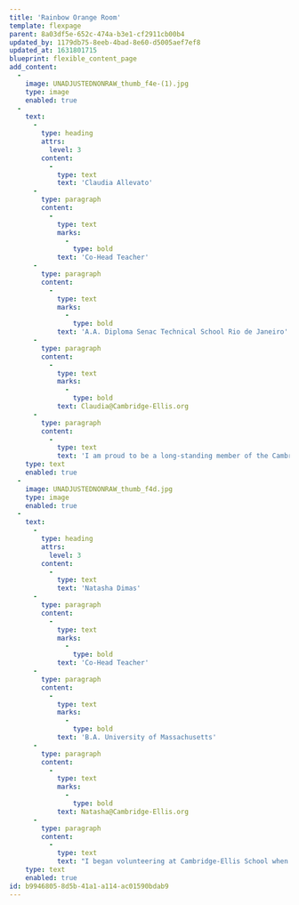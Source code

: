 ```yaml
---
title: 'Rainbow Orange Room'
template: flexpage
parent: 8a03df5e-652c-474a-b3e1-cf2911cb00b4
updated_by: 1179db75-8eeb-4bad-8e60-d5005aef7ef8
updated_at: 1631801715
blueprint: flexible_content_page
add_content:
  -
    image: UNADJUSTEDNONRAW_thumb_f4e-(1).jpg
    type: image
    enabled: true
  -
    text:
      -
        type: heading
        attrs:
          level: 3
        content:
          -
            type: text
            text: 'Claudia Allevato'
      -
        type: paragraph
        content:
          -
            type: text
            marks:
              -
                type: bold
            text: 'Co-Head Teacher'
      -
        type: paragraph
        content:
          -
            type: text
            marks:
              -
                type: bold
            text: 'A.A. Diploma Senac Technical School Rio de Janeiro'
      -
        type: paragraph
        content:
          -
            type: text
            marks:
              -
                type: bold
            text: Claudia@Cambridge-Ellis.org
      -
        type: paragraph
        content:
          -
            type: text
            text: 'I am proud to be a long-standing member of the Cambridge-Ellis School. Since 2000, I have supported many children from two to four years of age in the day program. In the afternoon, I continue helping children learn and grow as a member of the English after-school team. As a native speaker of Portuguese, I love to share my language and Brazilian culture with all the children at Cambridge-Ellis. Outside of school I enjoy family, cooking, dancing, and spending time with my cat Shana.'
    type: text
    enabled: true
  -
    image: UNADJUSTEDNONRAW_thumb_f4d.jpg
    type: image
    enabled: true
  -
    text:
      -
        type: heading
        attrs:
          level: 3
        content:
          -
            type: text
            text: 'Natasha Dimas'
      -
        type: paragraph
        content:
          -
            type: text
            marks:
              -
                type: bold
            text: 'Co-Head Teacher'
      -
        type: paragraph
        content:
          -
            type: text
            marks:
              -
                type: bold
            text: 'B.A. University of Massachusetts'
      -
        type: paragraph
        content:
          -
            type: text
            marks:
              -
                type: bold
            text: Natasha@Cambridge-Ellis.org
      -
        type: paragraph
        content:
          -
            type: text
            text: "I began volunteering at Cambridge-Ellis School when I was just sixteen years old! The field of early education immediately felt like home. Since then, I have worked with children from ages 0-6 in and out of the classroom. In 2019, I earned a BA from UMASS Boston, with a degree in Early education and a concentration in Inclusive Settings. My positive energy and creative nature allows me to provide an inspiring environment that fosters self-confidence, creativity and curiosity through play. Outside of school, I enjoys going to the beach, creating art, and hanging out with my bearded dragon Chili!\_"
    type: text
    enabled: true
id: b9946805-8d5b-41a1-a114-ac01590bdab9
---
```

